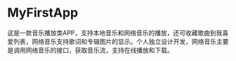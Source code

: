 # MyFirstApp
这是一款音乐播放类APP，支持本地音乐和网络音乐的播放，还可收藏歌曲到我喜爱列表，网络音乐支持歌词和专辑图片的显示。个人独立设计开发，网络音乐主要是调用网络音乐的接口，获取音乐流，支持在线播放和下载。
